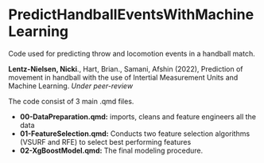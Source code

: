 # PredictHandballEventsWithMachineLearning
Code used for predicting throw and locomotion events in a handball match.

**Lentz-Nielsen, Nicki**., Hart, Brian., Samani, Afshin (2022), Prediction of movement in handball with the use of Intertial Measurement Units and Machine Learning. *Under peer-review*

The code consist of 3 main .qmd files.
 * **00-DataPreparation.qmd:** imports, cleans and feature engineers all the data
 * **01-FeatureSelection.qmd:** Conducts two feature selection algorithms (VSURF and RFE) to select best performing features
 * **02-XgBoostModel.qmd:** The final modeling procedure.
